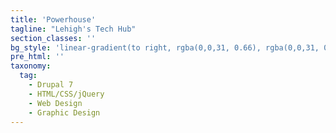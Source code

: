 ```yaml
---
title: 'Powerhouse'
tagline: "Lehigh's Tech Hub"
section_classes: ''
bg_style: 'linear-gradient(to right, rgba(0,0,31, 0.66), rgba(0,0,31, 0.66)), url(/user/themes/sathyaram/images/web/powerhouse.jpg)'
pre_html: ''
taxonomy:
  tag:
    - Drupal 7
    - HTML/CSS/jQuery
    - Web Design
    - Graphic Design
---
```


